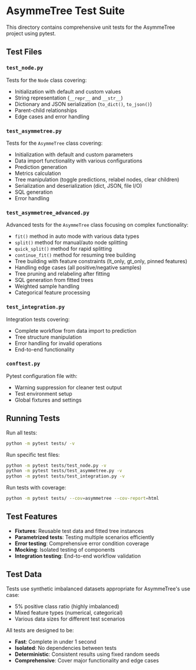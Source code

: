 # AsymmeTree Test Suite

This directory contains comprehensive unit tests for the AsymmeTree project using pytest.

## Test Files

### `test_node.py`
Tests for the `Node` class covering:
- Initialization with default and custom values
- String representation (`__repr__` and `__str__`)
- Dictionary and JSON serialization (`to_dict()`, `to_json()`)
- Parent-child relationships
- Edge cases and error handling

### `test_asymmetree.py`
Tests for the `AsymmeTree` class covering:
- Initialization with default and custom parameters
- Data import functionality with various configurations
- Prediction generation
- Metrics calculation
- Tree manipulation (toggle predictions, relabel nodes, clear children)
- Serialization and deserialization (dict, JSON, file I/O)
- SQL generation
- Error handling

### `test_asymmetree_advanced.py`
Advanced tests for the `AsymmeTree` class focusing on complex functionality:
- `fit()` method in auto mode with various data types
- `split()` method for manual/auto node splitting
- `quick_split()` method for rapid splitting
- `continue_fit()` method for resuming tree building
- Tree building with feature constraints (lt_only, gt_only, pinned features)
- Handling edge cases (all positive/negative samples)
- Tree pruning and relabeling after fitting
- SQL generation from fitted trees
- Weighted sample handling
- Categorical feature processing

### `test_integration.py`
Integration tests covering:
- Complete workflow from data import to prediction
- Tree structure manipulation
- Error handling for invalid operations
- End-to-end functionality

### `conftest.py`
Pytest configuration file with:
- Warning suppression for cleaner test output
- Test environment setup
- Global fixtures and settings

## Running Tests

Run all tests:
```bash
python -m pytest tests/ -v
```

Run specific test files:
```bash
python -m pytest tests/test_node.py -v
python -m pytest tests/test_asymmetree.py -v
python -m pytest tests/test_integration.py -v
```

Run tests with coverage:
```bash
python -m pytest tests/ --cov=asymmetree --cov-report=html
```

## Test Features

- **Fixtures**: Reusable test data and fitted tree instances
- **Parametrized tests**: Testing multiple scenarios efficiently
- **Error testing**: Comprehensive error condition coverage
- **Mocking**: Isolated testing of components
- **Integration testing**: End-to-end workflow validation

## Test Data

Tests use synthetic imbalanced datasets appropriate for AsymmeTree's use case:
- 5% positive class ratio (highly imbalanced)
- Mixed feature types (numerical, categorical)
- Various data sizes for different test scenarios

All tests are designed to be:
- **Fast**: Complete in under 1 second
- **Isolated**: No dependencies between tests
- **Deterministic**: Consistent results using fixed random seeds
- **Comprehensive**: Cover major functionality and edge cases 